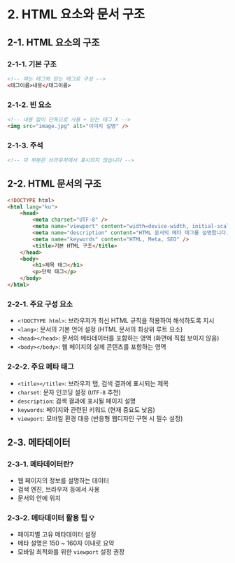 # 2. HTML 요소와 문서 구조

## 2-1. HTML 요소의 구조

### 2-1-1. 기본 구조

```html
<!-- 여는 태그와 닫는 태그로 구성 -->
<태그이름>내용</태그이름>
```

### 2-1-2. 빈 요소

```html
<!-- 내용 없이 단독으로 사용 + 닫는 태그 X -->
<img src="image.jpg" alt="이미지 설명" />
```

### 2-1-3. 주석

```html
<!-- 이 부분은 브라우저에서 표시되지 않습니다 -->
```

## 2-2. HTML 문서의 구조

```html
<!DOCTYPE html>
<html lang="ko">
    <head>
        <meta charset="UTF-8" />
        <meta name="viewport" content="width=device-width, initial-scale=1.0" />
        <meta name="description" content="HTML 문서의 메타 태그를 설명합니다." />
        <meta name="keywords" content="HTML, Meta, SEO" />
        <title>기본 HTML 구조</title>
    </head>
    <body>
        <h1>제목 태그</h1>
        <p>단락 태그</p>
    </body>
</html>
```

### 2-2-1. 주요 구성 요소

-   `<!DOCTYPE html>`: 브라우저가 최신 HTML 규칙을 적용하여 해석하도록 지시
-   `<lang>`: 문서의 기본 언어 설정 (HTML 문서의 최상위 루트 요소)
-   `<head></head>`: 문서의 메타데이터를 포함하는 영역 (화면에 직접 보이지 않음)
-   `<body></body>`: 웹 페이지의 실제 콘텐츠를 포함하는 영역

### 2-2-2. 주요 메타 태그

-   `<title></title>`: 브라우저 탭, 검색 결과에 표시되는 제목
-   `charset`: 문자 인코딩 설정 (`UTF-8` 추천)
-   `description`: 검색 결과에 표시될 페이지 설명
-   `keywords`: 페이지와 관련된 키워드 (현재 중요도 낮음)
-   `viewport`: 모바일 환경 대응 (반응형 웹디자인 구현 시 필수 설정)

## 2-3. 메타데이터

### 2-3-1. 메타데이터란?

-   웹 페이지의 정보를 설명하는 데이터
-   검색 엔진, 브라우저 등에서 사용
-   문서의 <head> 안에 위치

### 2-3-2. 메타데이터 활용 팁 💡

-   페이지별 고유 메타데이터 설정
-   메타 설명은 150 ~ 160자 이내로 요약
-   모바일 최적화를 위한 `viewport` 설정 권장
